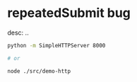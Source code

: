 # repeatedSubmit bug
desc: ..

```sh
python -m SimpleHTTPServer 8000

# or

node ./src/demo-http
```